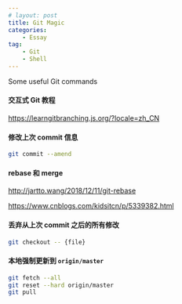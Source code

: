 ```yaml
---
# layout: post
title: Git Magic
categories: 
    - Essay
tag:
    - Git
    - Shell
---
```


Some useful Git commands

#### 交互式 Git 教程

<https://learngitbranching.js.org/?locale=zh_CN>

#### 修改上次 commit 信息

```bash
git commit --amend
```

#### rebase 和 merge

<http://jartto.wang/2018/12/11/git-rebase>

<https://www.cnblogs.com/kidsitcn/p/5339382.html>

#### 丢弃从上次 commit 之后的所有修改

```bash
git checkout -- {file}
```

#### 本地强制更新到 `origin/master`

```bash
git fetch --all
git reset --hard origin/master
git pull    
```